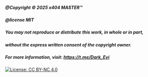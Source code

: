 ##### @Copyright © 2025 x404 MASTER™
##### @license MIT
##### You may not reproduce or distribute this work, in whole or in part, 
##### without the express written consent of the copyright owner.
##### For more information, visit: https://t.me/Dark_Evi



[![License: CC BY-NC 4.0](https://img.shields.io/badge/License-CC%20BY--NC%204.0-lightgrey.svg)](https://creativecommons.org/licenses/by-nc/4.0/)
